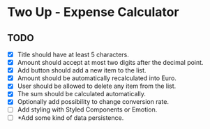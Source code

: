 # Two Up - Expense Calculator

## TODO

* [x] Title should have at least 5 characters.
* [x] Amount should accept at most two digits after the decimal point.
* [x] Add button should add a new item to the list.
* [x] Amount should be automatically recalculated into Euro.
* [x] User should be allowed to delete any item from the list.
* [x] The sum should be calculated automatically.
* [x] Optionally add possibility to change conversion rate.
* [ ] Add styling with Styled Components or Emotion.
* [ ] *Add some kind of data persistence.
